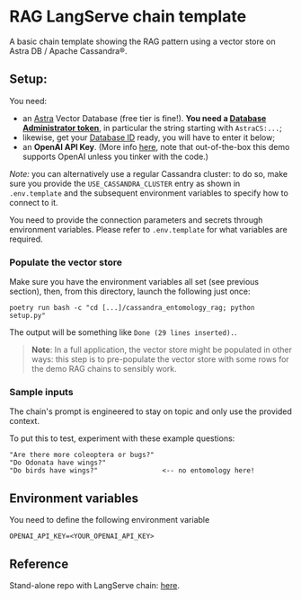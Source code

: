 # RAG LangServe chain template

A basic chain template showing the RAG pattern using
a vector store on Astra DB / Apache Cassandra®.

## Setup:

You need:

- an [Astra](https://astra.datastax.com) Vector Database (free tier is fine!). **You need a [Database Administrator token](https://awesome-astra.github.io/docs/pages/astra/create-token/#c-procedure)**, in particular the string starting with `AstraCS:...`;
- likewise, get your [Database ID](https://awesome-astra.github.io/docs/pages/astra/faq/#where-should-i-find-a-database-identifier) ready, you will have to enter it below;
- an **OpenAI API Key**. (More info [here](https://cassio.org/start_here/#llm-access), note that out-of-the-box this demo supports OpenAI unless you tinker with the code.)

_Note:_ you can alternatively use a regular Cassandra cluster: to do so, make sure you provide the `USE_CASSANDRA_CLUSTER` entry as shown in `.env.template` and the subsequent environment variables to specify how to connect to it.

You need to provide the connection parameters and secrets through environment variables. Please refer to `.env.template` for what variables are required.

### Populate the vector store

Make sure you have the environment variables all set (see previous section),
then, from this directory, launch the following just once:

```
poetry run bash -c "cd [...]/cassandra_entomology_rag; python setup.py"
```

The output will be something like `Done (29 lines inserted).`.

> **Note**: In a full application, the vector store might be populated in other ways:
> this step is to pre-populate the vector store with some rows for the
> demo RAG chains to sensibly work.

### Sample inputs

The chain's prompt is engineered to stay on topic and only use the provided context.

To put this to test, experiment with these example questions:

```
"Are there more coleoptera or bugs?"
"Do Odonata have wings?"
"Do birds have wings?"                <-- no entomology here!
```

## Environment variables

You need to define the following environment variable

```shell
OPENAI_API_KEY=<YOUR_OPENAI_API_KEY>
```

## Reference

Stand-alone repo with LangServe chain: [here](https://github.com/hemidactylus/langserve_cassandra_entomology_rag).
